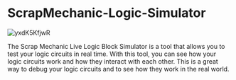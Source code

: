 # ScrapMechanic-Logic-Simulator

![yxdK5KfjwR](https://user-images.githubusercontent.com/83783716/174459388-47b2ee82-7314-474a-8514-52b424b8b141.gif)

The Scrap Mechanic Live Logic Block Simulator is a tool that allows you to test your logic circuits in real time. With this tool, you can see how your logic circuits work and how they interact with each other. This is a great way to debug your logic circuits and to see how they work in the real world.
